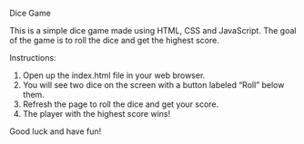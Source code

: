 Dice Game

This is a simple dice game made using HTML, CSS and JavaScript. The goal of the game is to roll the dice and get the highest score.

  Instructions: 
  1. Open up the index.html file in your web browser. 
  2. You will see two dice on the screen with a button labeled “Roll” below them. 
  3. Refresh the page to roll the dice and get your score. 
  4. The player with the highest score wins! 

Good luck and have fun!

